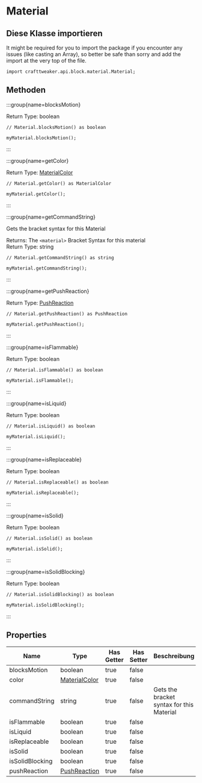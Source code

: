 # Material

## Diese Klasse importieren

It might be required for you to import the package if you encounter any issues (like casting an Array), so better be safe than sorry and add the import at the very top of the file.
```zenscript
import crafttweaker.api.block.material.Material;
```


## Methoden

:::group{name=blocksMotion}

Return Type: boolean

```zenscript
// Material.blocksMotion() as boolean

myMaterial.blocksMotion();
```

:::

:::group{name=getColor}

Return Type: [MaterialColor](/vanilla/api/block/material/MaterialColor)

```zenscript
// Material.getColor() as MaterialColor

myMaterial.getColor();
```

:::

:::group{name=getCommandString}

Gets the bracket syntax for this Material

Returns: The `<material>` Bracket Syntax for this material  
Return Type: string

```zenscript
// Material.getCommandString() as string

myMaterial.getCommandString();
```

:::

:::group{name=getPushReaction}

Return Type: [PushReaction](/vanilla/api/block/material/PushReaction)

```zenscript
// Material.getPushReaction() as PushReaction

myMaterial.getPushReaction();
```

:::

:::group{name=isFlammable}

Return Type: boolean

```zenscript
// Material.isFlammable() as boolean

myMaterial.isFlammable();
```

:::

:::group{name=isLiquid}

Return Type: boolean

```zenscript
// Material.isLiquid() as boolean

myMaterial.isLiquid();
```

:::

:::group{name=isReplaceable}

Return Type: boolean

```zenscript
// Material.isReplaceable() as boolean

myMaterial.isReplaceable();
```

:::

:::group{name=isSolid}

Return Type: boolean

```zenscript
// Material.isSolid() as boolean

myMaterial.isSolid();
```

:::

:::group{name=isSolidBlocking}

Return Type: boolean

```zenscript
// Material.isSolidBlocking() as boolean

myMaterial.isSolidBlocking();
```

:::


## Properties

| Name            | Type                                                       | Has Getter | Has Setter | Beschreibung                              |
| --------------- | ---------------------------------------------------------- | ---------- | ---------- | ----------------------------------------- |
| blocksMotion    | boolean                                                    | true       | false      |                                           |
| color           | [MaterialColor](/vanilla/api/block/material/MaterialColor) | true       | false      |                                           |
| commandString   | string                                                     | true       | false      | Gets the bracket syntax for this Material |
| isFlammable     | boolean                                                    | true       | false      |                                           |
| isLiquid        | boolean                                                    | true       | false      |                                           |
| isReplaceable   | boolean                                                    | true       | false      |                                           |
| isSolid         | boolean                                                    | true       | false      |                                           |
| isSolidBlocking | boolean                                                    | true       | false      |                                           |
| pushReaction    | [PushReaction](/vanilla/api/block/material/PushReaction)   | true       | false      |                                           |

